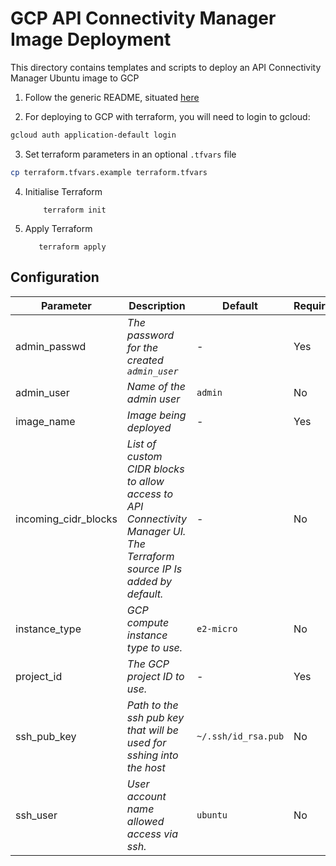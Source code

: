 GCP API Connectivity Manager Image Deployment
===============

This directory contains templates and scripts to deploy an API Connectivity Manager Ubuntu image to GCP

1. Follow the generic README, situated [here](../../README.md)

2. For deploying to GCP with terraform, you will need to login to gcloud:
```bash
gcloud auth application-default login
```

3. Set terraform parameters in an optional `.tfvars` file
```bash
cp terraform.tfvars.example terraform.tfvars
```

4. Initialise Terraform
    ```
        terraform init
    ```

5. Apply Terraform
   ``` 
      terraform apply
   ```

## Configuration

|Parameter|Description|Default|Required|
|---|---|---|---|
|admin_passwd|*The password for the created `admin_user`*|-|Yes|
|admin_user|*Name of the admin user*|`admin`|No|
|image_name|*Image being deployed*|-|Yes|
|incoming_cidr_blocks|*List of custom CIDR blocks to allow access to API Connectivity Manager UI. The Terraform source IP Is added by default.*|-|No|
|instance_type|*GCP compute instance type to use.*|`e2-micro`|No|
|project_id|*The GCP project ID to use.*|-|Yes|
|ssh_pub_key|*Path to the ssh pub key that will be used for sshing into the host*|`~/.ssh/id_rsa.pub`|No|
|ssh_user|*User account name allowed access via ssh.*|`ubuntu`|No|
